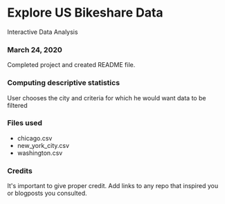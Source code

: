 # Explore US Bikeshare Data
Interactive Data Analysis

### March 24, 2020
Completed project and created README file.

### Computing descriptive statistics 
User chooses the city and criteria for which he would want data to be filtered

### Files used
* chicago.csv
* new_york_city.csv
* washington.csv

### Credits
It's important to give proper credit. Add links to any repo that inspired you or blogposts you consulted.

